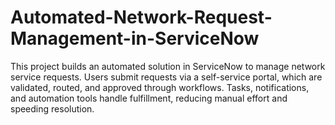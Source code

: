 # Automated-Network-Request-Management-in-ServiceNow
This project builds an automated solution in ServiceNow to manage network service requests. Users submit requests via a self-service portal, which are validated, routed, and approved through workflows. Tasks, notifications, and automation tools handle fulfillment, reducing manual effort and speeding resolution.
